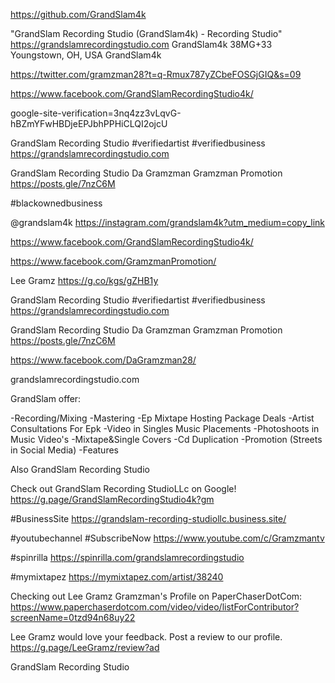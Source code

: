 https://github.com/GrandSlam4k

"GrandSlam Recording Studio (GrandSlam4k) - Recording Studio" https://grandslamrecordingstudio.com GrandSlam4k 38MG+33 Youngstown, OH, USA
GrandSlam4k

https://twitter.com/gramzman28?t=q-Rmux787yZCbeFOSGjGIQ&s=09

https://www.facebook.com/GrandSlamRecordingStudio4k/

google-site-verification=3nq4zz3vLqvG-hBZmYFwHBDjeEPJbhPPHiCLQI2ojcU
<meta name="google-site-verification" content="3nq4zz3vLqvG-hBZmYFwHBDjeEPJbhPPHiCLQI2ojcU" />

GrandSlam Recording Studio #verifiedartist #verifiedbusiness https://grandslamrecordingstudio.com

GrandSlam Recording Studio Da Gramzman Gramzman Promotion 
https://posts.gle/7nzC6M

#blackownedbusiness 

@grandslam4k
https://instagram.com/grandslam4k?utm_medium=copy_link

https://www.facebook.com/GrandSlamRecordingStudio4k/

https://www.facebook.com/GramzmanPromotion/

Lee Gramz https://g.co/kgs/gZHB1y

GrandSlam Recording Studio #verifiedartist #verifiedbusiness https://grandslamrecordingstudio.com

GrandSlam Recording Studio Da Gramzman Gramzman Promotion 
https://posts.gle/7nzC6M


https://www.facebook.com/DaGramzman28/

grandslamrecordingstudio.com

GrandSlam offer:

-Recording/Mixing
-Mastering
-Ep Mixtape Hosting Package Deals
-Artist Consultations For Epk
-Video in Singles Music Placements
-Photoshoots in Music Video's 
-Mixtape&Single Covers
-Cd Duplication
-Promotion (Streets in Social Media)
-Features

Also GrandSlam Recording Studio

Check out GrandSlam Recording StudioLLc on Google!
https://g.page/GrandSlamRecordingStudio4k?gm 

#BusinessSite
https://grandslam-recording-studiollc.business.site/

#youtubechannel
#SubscribeNow
https://www.youtube.com/c/Gramzmantv


#spinrilla
https://spinrilla.com/grandslamrecordingstudio

#mymixtapez
https://mymixtapez.com/artist/38240

Checking out Lee Gramz Gramzman's Profile on PaperChaserDotCom:  https://www.paperchaserdotcom.com/video/video/listForContributor?screenName=0tzd94n68uy22

Lee Gramz would love your feedback. Post a review to our profile.
https://g.page/LeeGramz/review?ad

GrandSlam Recording Studio
